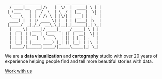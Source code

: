 ```
   _____ _______       __  __ ______ _   _ 
  / ____|__   __|/\   |  \/  |  ____| \ | |
 | (___    | |  /  \  | \  / | |__  |  \| |
  \___ \   | | / /\ \ | |\/| |  __| | . ` |
  ____) |  | |/ ____ \| |  | | |____| |\  |
 |_____/  _|_/_/  __\_\_|__|_|______|_| \_|
  |  __ \|  ____|/ ____|_   _/ ____| \ | | 
  | |  | | |__  | (___   | || |  __|  \| | 
  | |  | |  __|  \___ \  | || | |_ | . ` | 
  | |__| | |____ ____) |_| || |__| | |\  | 
  |_____/|______|_____/|_____\_____|_| \_| 
```

We are a __data visualization__ and __cartography__ studio with over 20 years of experience helping people find and tell more beautiful stories with data.

[Work with us](https://stamen.com/contact)

